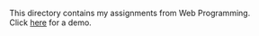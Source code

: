 This directory contains my assignments from Web Programming. 
<br>Click <a href="lucius.valdosta.edu/jawardell">here</a> for a demo.
